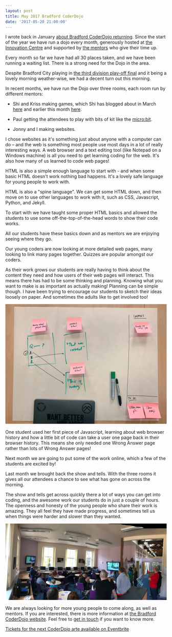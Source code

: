 ```yaml
---
layout: post
title: May 2017 Bradford CoderDojo
date: '2017-05-20 21:00:00'
---
```

I wrote back in January [about Bradford CoderDojo returning](/bradford-coder-dojo-back-for-2017/). Since the start of the year we have run a dojo every month, generously hosted at [the Innovation Centre](//www.ticbradford.com) and supported by [the mentors](//bradford-coderdojo.github.io/mentors/) who give their time up.

Every month so far we have had all 30 places taken, and we have been running a waiting list. There is a strong need for the Dojo in the area.

Despite Bradford City playing in [the third division play-off final](//www.bbc.co.uk/sport/football/39905619) and it being a lovely morning weather-wise, we had a decent turn out this morning.

In recent months, we have run the Dojo over three rooms, each room run by different mentors:

* Shi and Kriss making games, which Shi has blogged about in March [here](//bradford-coderdojo.github.io/blog/2017/03/25/conversation-trees) and earlier this month [here](//bradford-coderdojo.github.io/blog/2017/05/06/platform-chat).

* Paul getting the attendees to play with bits of kit like the [micro:bit](//www.microbit.co.uk/about).

* Jonny and I making websites.

I chose websites as it's something just about anyone with a computer can do – and the web is something most people use most days in a lot of really interesting ways. A web browser and a text editing tool (like Notepad on a Windows machine) is all you need to get learning coding for the web. It's also how many of us learned to code web pages!

HTML is also a simple enough language to start with - and when some basic HTML doesn't work nothing bad happens. It's a lovely safe language for young people to work with.

HTML is also a "spine language". We can get some HTML down, and then move on to use other languages to work with it, such as CSS, Javascript, Python, and Jekyll.

To start with we have taught some proper HTML basics and allowed the students to use some off-the-top-of-the-head words to show their code works.

All our students have these basics down and as mentors we are enjoying seeing where they go.

Our young coders are now looking at more detailed web pages, many looking to link many pages together. Quizzes are popular amongst our coders.

As their work grows our students are really having to think about the content they need and how users of their web pages will interact. This means there has had to be some thinking and planning. Knowing what you want to make is as important as actually making! Planning can be simple though. I have been trying to encourage our students to sketch their ideas loosely on paper. And sometimes the adults like to get involved too!

![](/assets/may-2017-bradford-coder-dojo-planning.jpg)

One student used her first piece of Javascript, learning about web browser history and how a little bit of code can take a user one page back in their browser history. This means she only needed one Wrong Answer page rather than lots of Wrong Answer pages!

Next month we are going to put some of the work online, which a few of the students are excited by!

Last month we brought back the show and tells. With the three rooms it gives all our attendees a chance to see what has gone on across the morning.

The show and tells get across quickly there a lot of ways you can get into coding, and the awesome work our students do in just a couple of hours. The openness and honesty of the young people who share their work is amazing. They all feel they have made progress, and sometimes tell us when things were harder and slower than they wanted.

![](/assets/may-2017-bradford-coderdojo-show-and-tell.jpg)

We are always looking for more young people to come along, as well as mentors. If you are interested, there is more information at [the Bradford CoderDojo website](//bradford-coderdojo.github.io). Feel free to [get in touch](/contact) if you want to know more.

[Tickets for the next CoderDojo arte available on Eventbrite](https://www.eventbrite.co.uk/o/bradford-coderdojo-12826457072)

